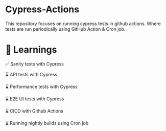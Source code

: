 # Cypress-Actions

This repository focuses on running cypress tests in github actions. Where tests are run periodically using GitHub Action & Cron job.

# 🧠 Learnings

✅ Sanity tests with Cypress

⌛ API tests with Cypress

⌛ Performance tests with Cypress

⌛ E2E UI tests with Cypress

⌛ CICD with Github Actions

⌛ Running nightly builds using Cron job

